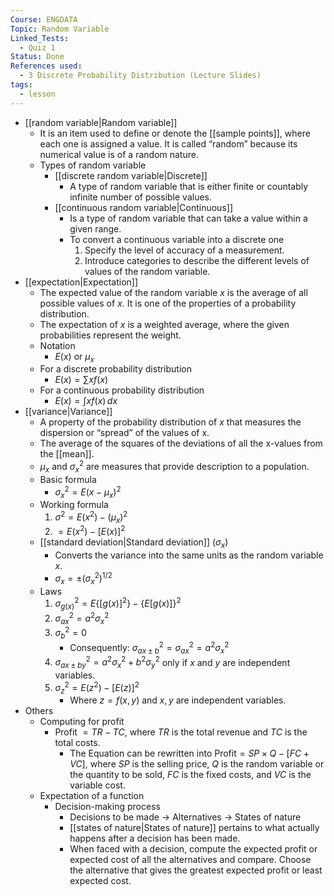 ```yaml
---
Course: ENGDATA
Topic: Random Variable
Linked_Tests:
  - Quiz 1
Status: Done
References used:
  - 3 Discrete Probability Distribution (Lecture Slides)
tags:
  - lesson
---
```


- [[random variable|Random variable]]
	- It is an item used to define or denote the [[sample points]], where each one is assigned a value. It is called “random” because its numerical value is of a random nature.
	- Types of random variable
		- [[discrete random variable|Discrete]]
			- A type of random variable that is either finite or countably infinite number of possible values.
		- [[continuous random variable|Continuous]]
			- Is a type of random variable that can take a value within a given range.
			- To convert a continuous variable into a discrete one
				1. Specify the level of accuracy of a measurement.
				2. Introduce categories to describe the different levels of values of the random variable.
- [[expectation|Expectation]]
	- The expected value of the random variable $x$ is the average of all possible values of $x$. It is one of the properties of a probability distribution.
	- The expectation of $x$ is a weighted average, where the given probabilities represent the weight.
	- Notation
		- $E(x)$ or $\mu_x$
	- For a discrete probability distribution
		- $E(x)=\sum x f(x)$
	- For a continuous probability distribution
		- $E(x)=\int xf(x) \, dx$
- [[variance|Variance]]
	- A property of the probability distribution of $x$ that measures the dispersion or “spread” of the values of x.
	- The average of the squares of the deviations of all the x-values from the [[mean]].
	- $\mu_{x}$ and $\sigma^2_{x}$ are measures that provide description to a population.
	- Basic formula
		- $\sigma^2_{x}=E(x-\mu_{x})^2$
	- Working formula
		1. $\sigma^2=E(x^2)-(\mu_{x})^2$
		2. $= E(x^2) - [E(x)]^2$
	- [[standard deviation|Standard deviation]] ($\sigma_{x}$)
		- Converts the variance into the same units as the random variable $x$.
		- $\sigma_{x}=\pm(\sigma^2_{x})^{1/2}$
	- Laws
		1. $\sigma^2_{g(x)}=E\{[g(x)]^2\}-\{E[g(x)]\}^2$
		2. $\sigma^2_{ax}=a^2\sigma^2_{x}$
		3. $\sigma^2_{b}=0$
			- Consequently: $\sigma^2_{ax\pm b}=\sigma^2_{ax}=a^2\sigma^2_{x}$
		4. $\sigma^2_{ax\pm by}=a^2\sigma^2_{x}+b^2\sigma^2_{y}$ only if $x$ and $y$ are independent variables.
		5. $\sigma^2_{z}=E(z^2)-[E(z)]^2$
			- Where $z=f(x,y)$ and $x,y$ are independent variables.
- Others
	- Computing for profit
		- Profit $= TR-TC$, where $TR$ is the total revenue and $TC$ is the total costs.
			- The Equation can be rewritten into Profit$=SP \times Q -[FC+VC]$, where $SP$ is the selling price, $Q$ is the random variable or the quantity to be sold, $FC$ is the fixed costs, and $VC$ is the variable cost.
	- Expectation of a function
		- Decision-making process
			- Decisions to be made → Alternatives → States of nature
			- [[states of nature|States of nature]] pertains to what actually happens after a decision has been made.
			- When faced with a decision, compute the expected profit or expected cost of all the alternatives and compare. Choose the alternative that gives the greatest expected profit or least expected cost.